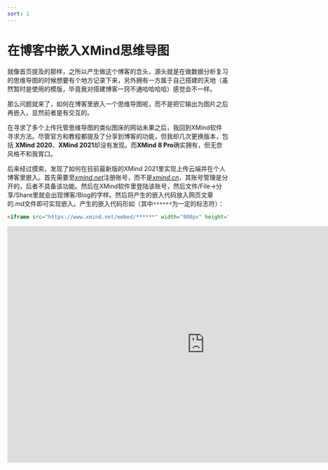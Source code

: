 ```yaml
---
sort: 1
---
```



# 在博客中嵌入XMind思维导图

就像首页提及的那样，之所以产生做这个博客的念头，源头就是在做数据分析复习的思维导图的时候想要有个地方记录下来，另外拥有一方属于自己搭建的天地（虽然暂时是使用的模版，毕竟我对搭建博客一窍不通哈哈哈哈）感觉会不一样。

那么问题就来了，如何在博客里嵌入一个思维导图呢，而不是把它输出为图片之后再嵌入，显然前者是有交互的。

在寻求了多个上传托管思维导图的类似图床的网站未果之后，我回到XMind软件寻求方法。尽管官方和教程都提及了分享到博客的功能，但我却几次更换版本，包括 **XMind 2020**、**XMind 2021**却没有发现。而**XMind 8 Pro**确实拥有，但无奈风格不和我胃口。

后来经过摸索，发现了如何在目前最新版的XMind 2021里实现上传云端并在个人博客里嵌入。首先需要至[*xmind.net*](https://www.xmind.net/)注册账号，而不是[*xmind.cn*](https://www.xmind.cn/)，其账号管理是分开的，后者不具备该功能。然后在XMind软件里登陆该账号，然后文件/File->分享/Share里就会出现博客/Blog的字样。然后将产生的嵌入代码放入网页文章的.md文件即可实现嵌入。产生的嵌入代码形如（其中`******`为一定的标志符）：

```html
<iframe src="https://www.xmind.net/embed/******" width="900px" height="540px" frameborder="0" scrolling="no"></iframe>
```

<iframe src="https://www.xmind.net/embed/iR7YAt" width="900px" height="540px" frameborder="0" scrolling="no"></iframe>